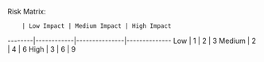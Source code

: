 Risk Matrix:

        | Low Impact | Medium Impact | High Impact
--------|------------|---------------|--------------
Low     |    1       |      2        |     3
Medium  |    2       |      4        |     6
High    |    3       |      6        |     9
